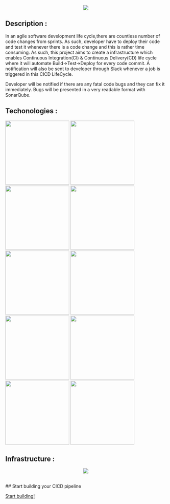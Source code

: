 <p align="center">
  <img src="https://user-images.githubusercontent.com/79030801/158127729-6f7b152d-2919-4d93-bb0c-bf8b76bded15.jpg" />
</p>

## Description :
In an agile software development life cycle,there are countless number of code changes from sprints. As such, developer have to deploy their code and test it whenever there is a code change and this is rather time consuming. 
As such, this project aims to create a infrastructure which enables Continuous Integration(CI) & Continuous Delivery(CD) life cycle where it will automate Build->Test->Deploy for every code commit. A notification will also be sent to developer through Slack whenever a job is triggered in this CICD LifeCycle. 

Developer will be notified if there are any fatal code bugs and they can fix it immediately. Bugs will be presented in a very readable format with SonarQube.

## Techonologies :
<p float="left">
<img src="https://user-images.githubusercontent.com/79030801/158131239-99cc298d-2524-4b86-97a4-f1ddee3ebad0.png" style="height: auto; width:200px;"/>
  
  <img class="circular_image" src="https://user-images.githubusercontent.com/79030801/158134417-71f0a27c-44d5-4eaa-bb27-5c5d3d646519.png" style="height: auto; width:200px;"/>
  
  <img class="circular_image" src="https://user-images.githubusercontent.com/79030801/158134282-f1ff806c-318e-4221-afb0-7cb3849169cc.png" style="height: auto; width:200px;"/>
  
<img src="https://user-images.githubusercontent.com/79030801/158134570-261777f5-8185-4974-ba06-81056ef651a8.png" style="height: auto; width:200px;"/>
  
  <img class="circular_image" src="https://user-images.githubusercontent.com/79030801/158134508-5cd6abdf-8b9e-410c-a356-345dce9f7fc7.png" style="height: auto; width:200px;"/>
  
  <img class="circular_image" src="https://user-images.githubusercontent.com/79030801/158134468-b8e4b6f7-3632-4d03-bfb2-169ebbe869ef.png" style="height: auto; width:200px;"/>
  
  <img src="https://user-images.githubusercontent.com/79030801/158134381-8205a586-f4ce-4e80-bf3d-09e5e9a96fbd.png" style="height: auto; width:200px;"/>
  
  <img class="circular_image" src="https://user-images.githubusercontent.com/79030801/158131450-20f98a4c-64da-493b-bde7-085c7b86139d.png" style="height: auto; width:200px;"/>
  
  <img class="circular_image" src="https://user-images.githubusercontent.com/79030801/158166082-62bdaa5a-1884-46b5-a1f1-1e261672545f.png" style="height: auto; width:200px;"/>
  
  <img class="circular_image" src="https://user-images.githubusercontent.com/79030801/158166169-ba12475e-e9f7-4907-b454-59965892af21.png" style="height: auto; width:200px;"/>
  
</p>

## Infrastructure :
<p align="center">
  <img src="https://user-images.githubusercontent.com/79030801/158292361-4646639a-a504-4a9e-8fff-3bbb85e798e2.png" />
</p>

<br>
## Start building your CICD pipeline

<a href="https://github.com/mikechngwk/CICD/tree/first-aws-setup">Start building!</a>

